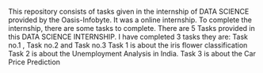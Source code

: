 This repository consists of tasks given in the internship of DATA SCIENCE provided by the Oasis-Infobyte. It was a online internship. To complete the internship, there are some tasks to complete.
There are 5 Tasks provided in this DATA SCIENCE INTERNSHIP. 
I have completed 3 tasks they are: Task no.1 , Task no.2 and Task no.3
Task 1 is about the iris flower classification
Task 2 is about the Unemployment Analysis in India.
Task 3 is about the Car Price Prediction
